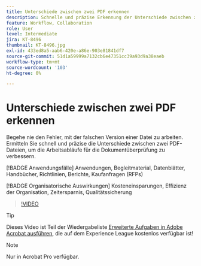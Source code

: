 ```yaml
---
title: Unterschiede zwischen zwei PDF erkennen
description: Schnelle und präzise Erkennung der Unterschiede zwischen zwei PDF-Dateien zur Verbesserung der Arbeitsabläufe für die Dokumentüberprüfung
feature: Workflow, Collaboration
role: User
level: Intermediate
jira: KT-8496
thumbnail: KT-8496.jpg
exl-id: 433ed8a5-aab6-420e-a86e-903e81841df7
source-git-commit: 51d1a59999a7132cb6e47351cc39a93d9a38eaeb
workflow-type: tm+mt
source-wordcount: '103'
ht-degree: 0%

---
```


# Unterschiede zwischen zwei PDF erkennen

Begehe nie den Fehler, mit der falschen Version einer Datei zu arbeiten. Ermitteln Sie schnell und präzise die Unterschiede zwischen zwei PDF-Dateien, um die Arbeitsabläufe für die Dokumentüberprüfung zu verbessern.

[!BADGE Anwendungsfälle]
Anwendungen, Begleitmaterial, Datenblätter, Handbücher, Richtlinien, Berichte, Kaufanfragen (RFPs)

[!BADGE Organisatorische Auswirkungen]
Kosteneinsparungen, Effizienz der Organisation, Zeitersparnis, Qualitätssicherung

>[!VIDEO](https://video.tv.adobe.com/v/337211?quality=12&learn=on&hidetitle=true)

>[!TIP]
>
Dieses Video ist Teil der Wiedergabeliste [Erweiterte Aufgaben in Adobe Acrobat ausführen](https://experienceleague.adobe.com/en/playlists/acrobat-peform-advanced-tasks), die auf dem Experience League kostenlos verfügbar ist!

>[!NOTE]
>
Nur in Acrobat Pro verfügbar.
